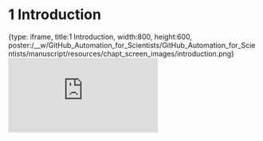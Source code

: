 # 1 Introduction
 
{type: iframe, title:1 Introduction, width:800, height:600, poster:/__w/GitHub_Automation_for_Scientists/GitHub_Automation_for_Scientists/manuscript/resources/chapt_screen_images/introduction.png}
![](https://hutchdatascience.org/GitHub_Automation_for_Scientists/introduction.html)
 

 
